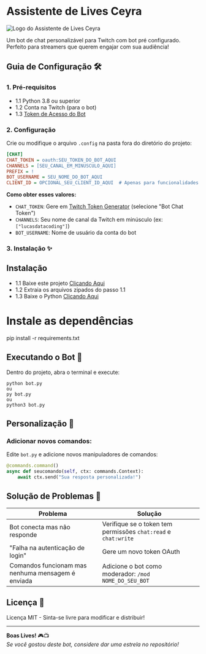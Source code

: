 # Assistente de Lives Ceyra

![Logo do Assistente de Lives Ceyra](dist/favicon.ico)

Um bot de chat personalizável para Twitch com bot pré configurado. Perfeito para streamers que querem engajar com sua audiência!

## Guia de Configuração 🛠️

### 1. Pré-requisitos
- 1.1 Python 3.8 ou superior
- 1.2 Conta na Twitch (para o bot)
- 1.3 [Token de Acesso do Bot](https://twitchtokengenerator.com)

### 2. Configuração
Crie ou modifique o arquivo `.config` na pasta fora do diretório do projeto:

```ini
[CHAT]
CHAT_TOKEN = oauth:SEU_TOKEN_DO_BOT_AQUI
CHANNELS = [SEU_CANAL_EM_MINUSCULO_AQUI]
PREFIX = !
BOT_USERNAME = SEU_NOME_DO_BOT_AQUI
CLIENT_ID = OPCIONAL_SEU_CLIENT_ID_AQUI  # Apenas para funcionalidades avançadas
```

**Como obter esses valores:**
- `CHAT_TOKEN`: Gere em [Twitch Token Generator](https://twitchtokengenerator.com) (selecione "Bot Chat Token")
- `CHANNELS`: Seu nome de canal da Twitch em minúsculo (ex: `["lucasdatacoding"]`)
- `BOT_USERNAME`: Nome de usuário da conta do bot

### 3. Instalação ✨

## Instalação
- 1.1 Baixe este projeto [Clicando Aqui](https://github.com/LucasDataCoding/assistente-lives-ceyra/archive/refs/heads/main.zip)
- 1.2 Extraia os arquivos zipados do passo 1.1
- 1.3 Baixe o Python [Clicando Aqui](https://www.python.org/downloads/)

# Instale as dependências
pip install -r requirements.txt

## Executando o Bot 🚀
Dentro do projeto, abra o terminal e execute:
```
python bot.py
ou
py bot.py
ou 
python3 bot.py
```

## Personalização 🎨
### Adicionar novos comandos:
Edite `bot.py` e adicione novos manipuladores de comandos:
```python
@commands.command()
async def seucomando(self, ctx: commands.Context):
    await ctx.send("Sua resposta personalizada!")
```

## Solução de Problemas 🔧
| Problema | Solução |
|----------|---------|
| Bot conecta mas não responde | Verifique se o token tem permissões `chat:read` e `chat:write` |
| "Falha na autenticação de login" | Gere um novo token OAuth |
| Comandos funcionam mas nenhuma mensagem é enviada | Adicione o bot como moderador: `/mod NOME_DO_SEU_BOT` |

## Licença 📄
Licença MIT - Sinta-se livre para modificar e distribuir!

---

**Boas Lives!** 🎮📺  
*Se você gostou deste bot, considere dar uma estrela no repositório!*
